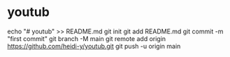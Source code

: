 # youtub
echo "# youtub" >> README.md
  git init
  git add README.md
  git commit -m "first commit"
  git branch -M main
  git remote add origin https://github.com/heidi-y/youtub.git
  git push -u origin main
  
